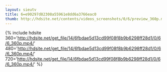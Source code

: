 ```yaml
---
layout: sieutv
title: 6=e90297d82308a55961e8dd6a3766eac0
thumb: http://hdsite.net/contents/videos_screenshots/0/6/preview_360p.mp4.jpg
---
```

{% include hdsite 360='http://hdsite.net/get_file/14/6fbdae5d13cd99f08f8b9b6298ff28d1/0/6/6_360p.mp4/' 480='http://hdsite.net/get_file/14/6fbdae5d13cd99f08f8b9b6298ff28d1/0/6/6_360p.mp4/' 720='http://hdsite.net/get_file/14/6fbdae5d13cd99f08f8b9b6298ff28d1/0/6/6_360p.mp4/' %}
